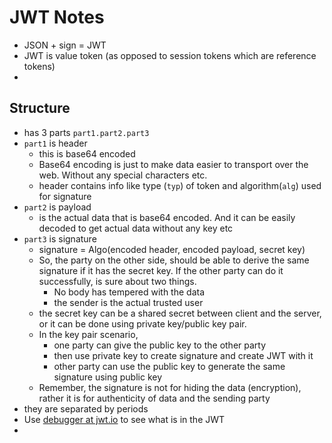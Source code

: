 # JWT Notes

- JSON + sign = JWT
- JWT is value token (as opposed to session tokens which are reference tokens)
- 

## Structure

- has 3 parts `part1.part2.part3`
- `part1` is header
  - this is base64 encoded
  - Base64 encoding is just to make data easier to transport over the web. Without any special characters etc.
  - header contains info like type (`typ`) of token and algorithm(`alg`) used for signature
- `part2` is payload 
  - is the actual data that is base64 encoded. And it can be easily decoded to get actual data without any key etc
- `part3` is signature
  - signature = Algo(encoded header, encoded payload, secret key)
  - So, the party on the other side, should be able to derive the same signature if it has the secret key. If the other party can do it successfully,
    is sure about two things.
    - No body has tempered with the data
    - the sender is the actual trusted user
  - the secret key can be a shared secret between client and the server, or it can be done using private key/public key pair. 
  - In the key pair scenario, 
    - one party can give the public key to the other party
    - then use private key to create signature and create JWT with it
    - other party can use the public key to generate the same signature using public key
  - Remember, the signature is not for hiding the data (encryption), rather it is for authenticity of data and the sending party
- they are separated by periods
- Use [debugger at jwt.io](jwt.io) to see what is in the JWT
- 
